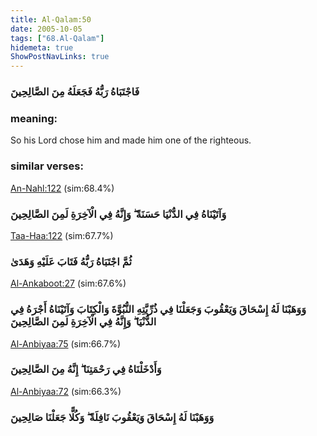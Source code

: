 ```yaml
---
title: Al-Qalam:50
date: 2005-10-05
tags: ["68.Al-Qalam"]
hidemeta: true 
ShowPostNavLinks: true 
---
```

### فَاجْتَبَاهُ رَبُّهُ فَجَعَلَهُ مِنَ الصَّالِحِينَ
### meaning: 
So his Lord chose him and made him one of the righteous.
### similar verses: 

[An-Nahl:122](/16/122) (sim:68.4%)

### وَآتَيْنَاهُ فِي الدُّنْيَا حَسَنَةً ۖ وَإِنَّهُ فِي الْآخِرَةِ لَمِنَ الصَّالِحِينَ

[Taa-Haa:122](/20/122) (sim:67.7%)

### ثُمَّ اجْتَبَاهُ رَبُّهُ فَتَابَ عَلَيْهِ وَهَدَىٰ

[Al-Ankaboot:27](/29/27) (sim:67.6%)

### وَوَهَبْنَا لَهُ إِسْحَاقَ وَيَعْقُوبَ وَجَعَلْنَا فِي ذُرِّيَّتِهِ النُّبُوَّةَ وَالْكِتَابَ وَآتَيْنَاهُ أَجْرَهُ فِي الدُّنْيَا ۖ وَإِنَّهُ فِي الْآخِرَةِ لَمِنَ الصَّالِحِينَ

[Al-Anbiyaa:75](/21/75) (sim:66.7%)

### وَأَدْخَلْنَاهُ فِي رَحْمَتِنَا ۖ إِنَّهُ مِنَ الصَّالِحِينَ

[Al-Anbiyaa:72](/21/72) (sim:66.3%)

### وَوَهَبْنَا لَهُ إِسْحَاقَ وَيَعْقُوبَ نَافِلَةً ۖ وَكُلًّا جَعَلْنَا صَالِحِينَ
